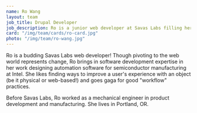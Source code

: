 ```yaml
---
name: Ro Wang
layout: team
job_title: Drupal Developer
job_description: Ro is a junior web developer at Savas Labs filling her brain daily with myriad things the team throws at her.
card: "/img/team/cards/ro-card.jpg"
photo: "/img/team/ro-wang.jpg"
---
```


Ro is a budding Savas Labs web developer! Though pivoting to the web world
represents change, Ro brings in software development expertise in her work designing automation software for semiconductor manufacturing at Intel. She likes finding ways to improve a user's experience with an object (be it physical or web-based!) and goes gaga for good "workflow" practices.

Before Savas Labs, Ro worked as a mechanical engineer in product development and manufacturing. She lives in Portland, OR.